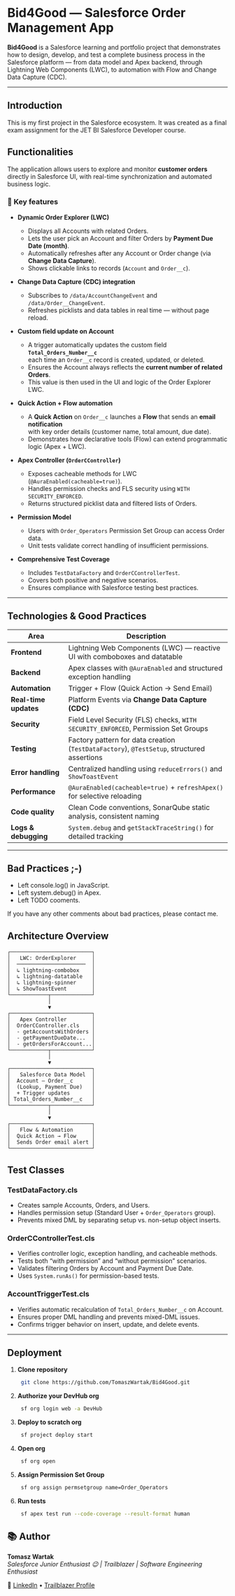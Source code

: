 # Bid4Good — Salesforce Order Management App

**Bid4Good** is a Salesforce learning and portfolio project that demonstrates how to design, develop, and test a complete business process in the Salesforce platform — from data model and Apex backend, through Lightning Web Components (LWC), to automation with Flow and Change Data Capture (CDC).

---

## Introduction

This is my first project in the Salesforce ecosystem. It was created as a final exam assignment for the JET BI Salesforce Developer course.

## Functionalities

The application allows users to explore and monitor **customer orders** directly in Salesforce UI, with real-time synchronization and automated business logic.

### 🔹 Key features

- **Dynamic Order Explorer (LWC)**
  - Displays all Accounts with related Orders.
  - Lets the user pick an Account and filter Orders by **Payment Due Date (month)**.
  - Automatically refreshes after any Account or Order change (via **Change Data Capture**).
  - Shows clickable links to records (`Account` and `Order__c`).

- **Change Data Capture (CDC) integration**
  - Subscribes to `/data/AccountChangeEvent` and `/data/Order__ChangeEvent`.
  - Refreshes picklists and data tables in real time — without page reload.

- **Custom field update on Account**
  - A trigger automatically updates the custom field **`Total_Orders_Number__c`**  
    each time an `Order__c` record is created, updated, or deleted.
  - Ensures the Account always reflects the **current number of related Orders**.
  - This value is then used in the UI and logic of the Order Explorer LWC.

- **Quick Action + Flow automation**
  - A **Quick Action** on `Order__c` launches a **Flow** that sends an **email notification**  
    with key order details (customer name, total amount, due date).
  - Demonstrates how declarative tools (Flow) can extend programmatic logic (Apex + LWC).

- **Apex Controller (`OrderCController`)**
  - Exposes cacheable methods for LWC (`@AuraEnabled(cacheable=true)`).
  - Handles permission checks and FLS security using `WITH SECURITY_ENFORCED`.
  - Returns structured picklist data and filtered lists of Orders.

- **Permission Model**
  - Users with `Order_Operators` Permission Set Group can access Order data.
  - Unit tests validate correct handling of insufficient permissions.

- **Comprehensive Test Coverage**
  - Includes `TestDataFactory` and `OrderCControllerTest`.
  - Covers both positive and negative scenarios.
  - Ensures compliance with Salesforce testing best practices.

---

## Technologies & Good Practices

| Area                  | Description                                                                                |
| --------------------- | ------------------------------------------------------------------------------------------ |
| **Frontend**          | Lightning Web Components (LWC) — reactive UI with comboboxes and datatable                 |
| **Backend**           | Apex classes with `@AuraEnabled` and structured exception handling                         |
| **Automation**        | Trigger + Flow (Quick Action → Send Email)                                                 |
| **Real-time updates** | Platform Events via **Change Data Capture (CDC)**                                          |
| **Security**          | Field Level Security (FLS) checks, `WITH SECURITY_ENFORCED`, Permission Set Groups         |
| **Testing**           | Factory pattern for data creation (`TestDataFactory`), `@TestSetup`, structured assertions |
| **Error handling**    | Centralized handling using `reduceErrors()` and `ShowToastEvent`                           |
| **Performance**       | `@AuraEnabled(cacheable=true)` + `refreshApex()` for selective reloading                   |
| **Code quality**      | Clean Code conventions, SonarQube static analysis, consistent naming                       |
| **Logs & debugging**  | `System.debug` and `getStackTraceString()` for detailed tracking                           |

---

## Bad Practices ;-)

- Left console.log() in JavaScript.
- Left system.debug() in Apex.
- Left TODO cooments.

If you have any other comments about bad practices, please contact me.

## Architecture Overview

```text
┌──────────────────────────┐
│   LWC: OrderExplorer     │
│  ──────────────────────  │
│  ↳ lightning-combobox    │
│  ↳ lightning-datatable   │
│  ↳ lightning-spinner     │
│  ↳ ShowToastEvent        │
└────────────┬─────────────┘
             │
             ▼
┌──────────────────────────┐
│   Apex Controller        │
│  OrderCController.cls    │
│  - getAccountsWithOrders │
│  - getPaymentDueDate...  │
│  - getOrdersForAccount...│
└────────────┬─────────────┘
             │
             ▼
┌──────────────────────────┐
│   Salesforce Data Model  │
│  Account — Order__c      │
│  (Lookup, Payment Due)   │
│  + Trigger updates       │
│ Total_Orders_Number__c   │
└────────────┬─────────────┘
             │
             ▼
┌──────────────────────────┐
│   Flow & Automation      │
│  Quick Action → Flow     │
│  Sends Order email alert │
└──────────────────────────┘

```

## Test Classes

### TestDataFactory.cls

- Creates sample Accounts, Orders, and Users.
- Handles permission setup (Standard User + `Order_Operators` group).
- Prevents mixed DML by separating setup vs. non-setup object inserts.

### OrderCControllerTest.cls

- Verifies controller logic, exception handling, and cacheable methods.
- Tests both “with permission” and “without permission” scenarios.
- Validates filtering Orders by Account and Payment Due Date.
- Uses `System.runAs()` for permission-based tests.

### AccountTriggerTest.cls

- Verifies automatic recalculation of `Total_Orders_Number__c` on Account.
- Ensures proper DML handling and prevents mixed-DML issues.
- Confirms trigger behavior on insert, update, and delete events.

---

## Deployment

1. **Clone repository**
   ```bash
    git clone https://github.com/TomaszWartak/Bid4Good.git
   ```
2. **Authorize your DevHub org**
   ```bash
    sf org login web -a DevHub
   ```
3. **Deploy to scratch org**
   ```bash
    sf project deploy start
   ```
4. **Open org**
   ```bash
    sf org open
   ```
5. **Assign Permission Set Group**
   ```bash
    sf org assign permsetgroup name=Order_Operators
   ```
6. **Run tests**
   ```bash
    sf apex test run --code-coverage --result-format human
   ```

## 📚 Author

**Tomasz Wartak**  
_Salesforce Junior Enthusiast 😉 | Trailblazer | Software Engineering Enthusiast_

🔗 [LinkedIn](https://www.linkedin.com/in/tomasz-wartak/) • [Trailblazer Profile](https://www.salesforce.com/trailblazer/tomasz-wartak)
